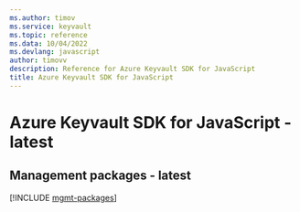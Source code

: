 ```yaml
---
ms.author: timov
ms.service: keyvault
ms.topic: reference
ms.data: 10/04/2022
ms.devlang: javascript
author: timovv
description: Reference for Azure Keyvault SDK for JavaScript
title: Azure Keyvault SDK for JavaScript
---
```

# Azure Keyvault SDK for JavaScript - latest

## Management packages - latest
[!INCLUDE [mgmt-packages](keyvault-mgmt-index.md)]